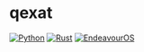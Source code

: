 # qexat

[![Python](https://img.shields.io/badge/Python-73b0d9?logo=python&logoColor=ffffff&color=73b0d9)](https://python.org) [![Rust](https://img.shields.io/badge/Rust-d99b73?logo=rust&logoColor=ffffff&color=d99b73)](https://www.rust-lang.org/) [![EndeavourOS](https://img.shields.io/badge/EndeavourOS-e9afd2?logo=archlinux&logoColor=3f3c3a)](https://endeavouros.com/)
